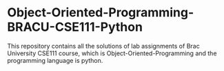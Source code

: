# Object-Oriented-Programming-BRACU-CSE111-Python
This repository contains all the solutions of lab assignments of Brac University CSE111 course, which is Object-Oriented-Programming and the programming language is python.
